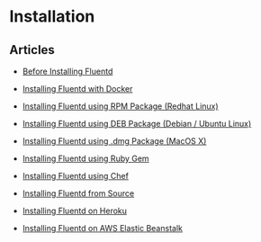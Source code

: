 <hgroup>
<h1>Installation</h1>
</hgroup>
<div class="padder">
<h2>Articles</h2>
<ul class="articles results">
<li><a href="/v0.12/articles/before-install">Before Installing Fluentd</a></li>
</ul>
<ul class="articles results">
<li><a href="/v0.12/articles/install-by-docker">Installing Fluentd with Docker</a></li>
</ul>
<ul class="articles results">
<li><a href="/v0.12/articles/install-by-rpm">Installing Fluentd using RPM Package (Redhat Linux)</a></li>
</ul>
<ul class="articles results">
<li><a href="/v0.12/articles/install-by-deb">Installing Fluentd using DEB Package (Debian / Ubuntu Linux)</a></li>
</ul>
<ul class="articles results">
<li><a href="/v0.12/articles/install-by-dmg">Installing Fluentd using .dmg Package (MacOS X)</a></li>
</ul>
<ul class="articles results">
<li><a href="/v0.12/articles/install-by-gem">Installing Fluentd using Ruby Gem</a></li>
</ul>
<ul class="articles results">
<li><a href="/v0.12/articles/install-by-chef">Installing Fluentd using Chef</a></li>
</ul>
<ul class="articles results">
<li><a href="/v0.12/articles/install-from-source">Installing Fluentd from Source</a></li>
</ul>
<ul class="articles results">
<li><a href="/v0.12/articles/install-on-heroku">Installing Fluentd on Heroku</a></li>
</ul>
<ul class="articles results">
<li><a href="/v0.12/articles/install-on-beanstalk">Installing Fluentd on AWS Elastic Beanstalk</a></li>
</ul>
</div>
